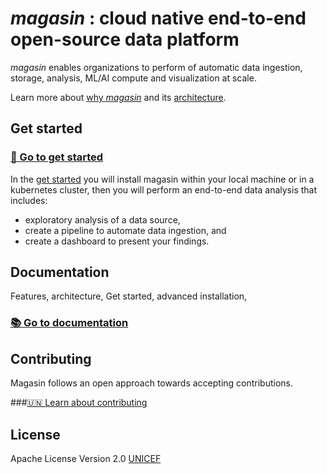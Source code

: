 # _magasin_ : cloud native end-to-end open-source data platform 

_magasin_ enables organizations to perform of automatic data ingestion, storage, analysis, ML/AI compute and visualization at scale.

Learn more about [why _magasin_](https://unicef.github.io/magasin/why-magasin.html) and its [architecture](https://unicef.github.io/magasin/architecture.html).

## Get started

### **[🚀 Go to get started](https://unicef.github.io/get-started/)**

In the [get started](https://unicef.github.io/get-started/) you will install magasin within your local machine or in a kubernetes cluster, then you will perform an end-to-end data analysis that includes: 

  * exploratory analysis of a data source,
  * create a pipeline to automate data ingestion, and
  * create a dashboard to present your findings.


## Documentation
Features, architecture, Get started, advanced installation, 

### [📚 Go to documentation](https://unicef.github.io/magasin/docs-home.html)

## Contributing
Magasin follows an open approach towards accepting contributions.

###[🇺🇳 Learn about contributing](https://unicef.github.io/magasin/contributing/)

## License
Apache License Version 2.0 [UNICEF](https://unicef.org)
